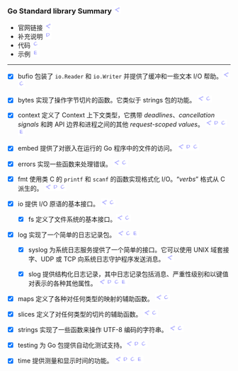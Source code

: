 ### Go Standard library Summary      <a href="https://pkg.go.dev/std" target="_blank"><img src="./_rsc/link-src.drawio.png"/></a>

- 官网链接 <img src="./_rsc/link-src.drawio.png"/> 
- 补充说明  <img  src="./_rsc/link-others.drawio.png"/>
- 代码  <img src="./_rsc/link-code.drawio.png"/>
- 示例  <img src="./_rsc/link-exam.drawio.png"/>

---

- [x] bufio 包装了 `io.Reader` 和 `io.Writer` 并提供了缓冲和一些文本 I/O 帮助。<a href="https://pkg.go.dev/bufio"><img src="./_rsc/link-src.drawio.png" 
  id="code"/></a><a href="./bufio/code/bufio_test.go"   ><img src="./_rsc/link-code.drawio.png" 
  /></a>

- [x] bytes 实现了操作字节切片的函数。它类似于 strings 包的功能。       <a href="https://pkg.go.dev/bytes"><img src="./_rsc/link-src.drawio.png" 
  id="code"/></a><a href="./bytes/code/bytes_test.go"   ><img src="./_rsc/link-code.drawio.png" 
  /></a>

- [x] context 定义了 Context 上下文类型，它携带 *deadlines*、*cancellation signals* 和跨 API 边界和进程之间的其他 *request-scoped  values*。       <a href="https://pkg.go.dev/context"><img src="./_rsc/link-src.drawio.png" 
  id="other"/></a><a href="./context/context.md"  ><img  src="./_rsc/link-others.drawio.png" 
  id="code"/></a><a href="./context/code/context_test.go"   ><img src="./_rsc/link-code.drawio.png" 
  id="exam"/></a><a href="./context/context.md#exam"   ><img src="./_rsc/link-exam.drawio.png"
  /></a>

- [x] embed 提供了对嵌入在运行的 Go 程序中的文件的访问。      <a href="https://pkg.go.dev/embed"><img src="./_rsc/link-src.drawio.png" 
  id="other"/></a><a href="./embed/embed.md"  ><img  src="./_rsc/link-others.drawio.png" 
  id="code"/></a><a href="./embed/code/embed_test.go"   ><img src="./_rsc/link-code.drawio.png" 
  /></a>

- [x] errors 实现一些函数来处理错误。       <a href="https://pkg.go.dev/errors"><img src="./_rsc/link-src.drawio.png" 
  id="code"/></a><a href="./errors/code/errors_test.go"   ><img src="./_rsc/link-code.drawio.png" 
  /></a>


- [x] fmt 使用类 C 的 `printf` 和 `scanf` 的函数实现格式化 I/O。“*verbs*” 格式从 C 派生的。       <a href="https://pkg.go.dev/"><img src="./_rsc/link-src.drawio.png" 
  id="other"/></a><a href="./fmt/fmt.md"  ><img  src="./_rsc/link-others.drawio.png" 
  id="code"/></a><a href="./fmt/code/fmt_test.go"><img src="./_rsc/link-code.drawio.png" 
  /></a>


- [x] io 提供 I/O 原语的基本接口。       <a href="https://pkg.go.dev/io"><img src="./_rsc/link-src.drawio.png" 
  id="code"/></a><a href="./io/code/io_test.go"   ><img src="./_rsc/link-code.drawio.png" 
  /></a>

  - [x] fs 定义了文件系统的基本接口。<a href="https://pkg.go.dev/io/fs"><img src="./_rsc/link-src.drawio.png" 
  id="code"/></a><a href="./io/code/fs_test.go"   ><img src="./_rsc/link-code.drawio.png" 
  /></a>

- [x] log 实现了一个简单的日志记录包。       <a href="https://pkg.go.dev/log"><img src="./_rsc/link-src.drawio.png" 
  id="code"/></a><a href="./log/code/log_test.go"   ><img src="./_rsc/link-code.drawio.png" 
  id="exam"/></a><a href="./log/log.md#exam.md"   ><img src="./_rsc/link-exam.drawio.png"
  /></a>

  - [x] syslog 为系统日志服务提供了一个简单的接口。它可以使用 UNIX 域套接字、UDP 或 TCP 向系统日志守护程序发送消息。       <a href="https://pkg.go.dev/log/syslog"><img src="./_rsc/link-src.drawio.png" /></a>

  - [x] slog 提供结构化日志记录，其中日志记录包括消息、严重性级别和以键值对表示的各种其他属性。       <a href="https://pkg.go.dev/log/slog"><img src="./_rsc/link-src.drawio.png" 
  id="other"/></a><a href="./log/slog.md"  ><img  src="./_rsc/link-others.drawio.png" 
  id="code"/></a><a href="./log/code/slog_test.go"   ><img src="./_rsc/link-code.drawio.png" 
  id="exam"/></a><a href="./log/slog.md#exam"   ><img src="./_rsc/link-exam.drawio.png"
  /></a>

- [x] maps 定义了各种对任何类型的映射的辅助函数。      <a href="https://pkg.go.dev/maps"><img src="./_rsc/link-src.drawio.png" 
  id="code"/></a><a href="./maps/code/maps_test.go"   ><img src="./_rsc/link-code.drawio.png" 
  /></a>

- [x] slices 定义了对任何类型的切片的辅助函数。      <a href="https://pkg.go.dev/slices"><img src="./_rsc/link-src.drawio.png" 
  id="code"/></a><a href="./slices/code/slices_test.go"   ><img src="./_rsc/link-code.drawio.png" 
  /></a>


- [x] strings 实现了一些函数来操作 UTF-8 编码的字符串。      <a href="https://pkg.go.dev/strings"><img src="./_rsc/link-src.drawio.png" 
  id="code"/></a><a href="./strings/strings.md"   ><img src="./_rsc/link-code.drawio.png" 
  /></a>

- [x] testing 为 Go 包提供自动化测试支持。<a href="https://pkg.go.dev/testing" target="_blank"><img src="./_rsc/link-src.drawio.png" 
  id="other"/></a><a href="./testing/testing.md"  ><img  src="./_rsc/link-others.drawio.png" 
  id="code"/></a><a href="./testing/code/testing_test.go"   ><img src="./_rsc/link-code.drawio.png" 
  /></a>

- [x] time 提供测量和显示时间的功能。      <a href="https://pkg.go.dev/time" target="_blank"><img src="./_rsc/link-src.drawio.png" 
  id="other"/></a><a href="./time/time.md"  ><img  src="./_rsc/link-others.drawio.png" 
  id="code"/></a><a href="./time/code/time_test.go"   ><img src="./_rsc/link-code.drawio.png" 
  id="exam"/></a><a href="./time/time.md#exam"   ><img src="./_rsc/link-exam.drawio.png"
  /></a>



<!-- 

- [ ]         <a href="https://pkg.go.dev/#" target="_blank"><img src="./_rsc/link-src.drawio.png" 
  id="other"/></a><a href="#"  ><img  src="./_rsc/link-others.drawio.png" 
  id="code"/></a><a href="#"   ><img src="./_rsc/link-code.drawio.png" 
  id="exam"/></a><a href="#exam"   ><img src="./_rsc/link-exam.drawio.png"
  /></a>

-->
